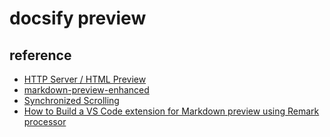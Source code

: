 # docsify preview

## reference

- [HTTP Server / HTML Preview](https://marketplace.visualstudio.com/items?itemName=Flixs.vs-code-http-server-and-html-preview)
- [markdown-preview-enhanced](https://github.com/shd101wyy/markdown-preview-enhanced)
- [Synchronized Scrolling](https://marketplace.visualstudio.com/items?itemName=masakit.synchronized-scrolling)
- [How to Build a VS Code extension for Markdown preview using Remark processor](https://dev.to/salesforceeng/how-to-build-a-vs-code-extension-for-markdown-preview-using-remark-processor-1169)

